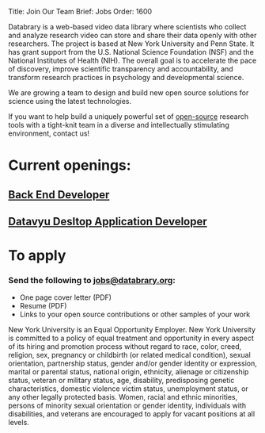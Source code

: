 Title: Join Our Team
Brief: Jobs
Order: 1600

Databrary is a web-based video data library where scientists who collect and analyze research video can store and share their data openly with other researchers.
The project is based at New York University and Penn State.
It has grant support from the U.S. National Science Foundation (NSF) and the National Institutes of Health (NIH).
The overall goal is to accelerate the pace of discovery, improve scientific transparency and accountability, and transform research practices in psychology and developmental science.

We are growing a team to design and build new open source solutions for science using the latest technologies.

If you want to help build a uniquely powerful set of [open-source](https://github.com/databrary) research tools with a tight-knit team in a diverse and intellectually stimulating environment, contact us!

# Current openings:
## [Back End Developer](|filename|jobs/back-end.md)
## [Datavyu Desltop Application Developer](|filename|jobs/datavyu.md)

# To apply
### Send the following to jobs@databrary.org:

- One page cover letter (PDF)
- Resume (PDF)
- Links to your open source contributions or other samples of your work

New York University is an Equal Opportunity Employer. New York University
is committed to a policy of equal treatment and opportunity in every aspect
of its hiring and promotion process without regard to race, color, creed,
religion, sex, pregnancy or childbirth (or related medical condition),
sexual orientation, partnership status, gender and/or gender identity or
expression, marital or parental status, national origin, ethnicity,
alienage or citizenship status, veteran or military status, age,
disability, predisposing genetic characteristics, domestic violence victim
status, unemployment status, or any other legally protected basis. Women,
racial and ethnic minorities, persons of minority sexual orientation or
gender identity, individuals with disabilities, and veterans are encouraged
to apply for vacant positions at all levels.

